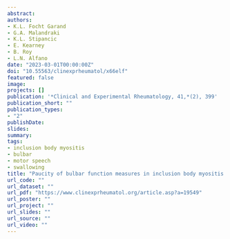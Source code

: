 ```yaml
---
abstract: 
authors:
- K.L. Focht Garand
- G.A. Malandraki
- K.L. Stipancic
- E. Kearney
- B. Roy
- L.N. Alfano
date: "2023-03-01T00:00:00Z"
doi: "10.55563/clinexprheumatol/x66elf"
featured: false
image:
projects: []
publication: '*Clinical and Experimental Rheumatology, 41,*(2), 399'
publication_short: ""
publication_types:
- "2"
publishDate:
slides: 
summary:
tags:
- inclusion body myositis
- bulbar
- motor speech
- swallowing
title: "Paucity of bulbar function measures in inclusion body myositis trials. Reply to: Current status of clinical outcome measures in inclusion body myositis: a systematised review"
url_code: ""
url_dataset: ""
url_pdf: "https://www.clinexprheumatol.org/article.asp?a=19549"
url_poster: ""
url_project: ""
url_slides: ""
url_source: ""
url_video: ""
---
```

